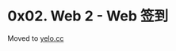 # 0x02. Web 2 - Web 签到

Moved to [yelo.cc](https://yelo.cc/2019/04/14/ddctf-2019-writeups-web-2.html)
